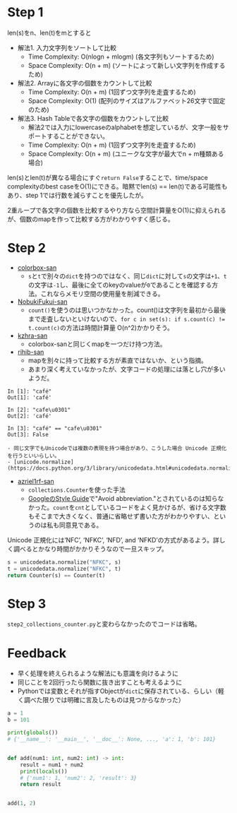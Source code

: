 # Step 1

len(s)をn、len(t)をmとすると

- 解法1. 入力文字列をソートして比較
	- Time Complexity: O(nlogn + mlogm) (各文字列もソートするため)
	- Space Complexity: O(n + m) (ソートによって新しい文字列を作成するため)
- 解法2. Arrayに各文字の個数をカウントして比較
	- Time Complexity: O(n + m) (1回ずつ文字列を走査するため)
	- Space Complexity: O(1) (配列のサイズはアルファベット26文字で固定のため)
- 解法3. Hash Tableで各文字の個数をカウントして比較
	- 解法2では入力にlowercaseのalphabetを想定しているが、文字一般をサポートすることができない。
	- Time Complexity: O(n + m) (1回ずつ文字列を走査するため)
	- Space Complexity: O(n + m) (ユニークな文字が最大でn + m種類ある場合)

len(s)とlen(t)が異なる場合にすぐ`return False`することで、time/space complexityのbest caseをO(1)にできる。暗黙でlen(s) == len(t)である可能性もあり、step 1では行数を減らすことを優先したが。

2重ループで各文字の個数を比較するやり方なら空間計算量をO(1)に抑えられるが、個数のmapを作って比較する方がわかりやすく感じる。

# Step 2

- [colorbox-san](https://github.com/colorbox/leetcode/pull/9)
	- `s`と`t`で別々の`dict`を持つのではなく、同じ`dict`に対して`s`の文字は`+1`、`t`の文字は`-1`し、最後に全てのkeyのvalueが`0`であることを確認する方法。これならメモリ空間の使用量を削減できる。
- [NobukiFukui-san](https://github.com/NobukiFukui/Grind75-ProgrammingTraining/pull/21)
	- `count()`を使うのは思いつかなかった。count()は文字列を最初から最後まで走査しないといけないので、`for c in set(s): if s.count(c) != t.count(c)`の方法は時間計算量 O(n^2)かかりそう。 
- [kzhra-san](https://github.com/kzhra/Grind41/pull/8)
	- colorbox-sanと同じくmapを一つだけ持つ方法。
- [rihib-san](https://github.com/rihib/leetcode/pull/5)
	- mapを別々に持って比較する方が素直ではないか、という指摘。
	- あまり深く考えていなかったが、文字コードの処理には落とし穴が多いようだ。

```
In [1]: "café"
Out[1]: 'café'

In [2]: "cafe\u0301"
Out[2]: 'café'

In [3]: "café" == "cafe\u0301"
Out[3]: False
```
	- 同じ文字でもUnicodeでは複数の表現を持つ場合があり、こうした場合 Unicode 正規化を行うといいらしい。
	- [unicode.normalize](https://docs.python.org/3/library/unicodedata.html#unicodedata.normalize)
- [azriel1rf-san](https://github.com/azriel1rf/leetcode-prep/pull/2)
	- `collections.Counter`を使った手法
	- [GoogleのStyle Guide](https://google.github.io/styleguide/pyguide.html#316-naming)で"Avoid abbreviation."とされているのは知らなかった。`count`を`cnt`としているコードをよく見かけるが、省ける文字数もそこまで大きくなく、普通に省略せず書いた方がわかりやすい、というのは私も同意見である。

Unicode 正規化には‘NFC’, ‘NFKC’, ‘NFD’, and ‘NFKD’の方式があるよう。詳しく調べるとかなり時間がかかりそうなので一旦スキップ。

```python
s = unicodedata.normalize("NFKC", s)
t = unicodedata.normalize("NFKC", t)
return Counter(s) == Counter(t)
```

# Step 3

`step2_collections_counter.py`と変わらなかったのでコードは省略。

# Feedback

- 早く処理を終えられるような解法にも意識を向けるように
- 同じことを2回行ったら関数に抜き出すことも考えるように
- Pythonでは変数とそれが指すObjectが`dict`に保存されている、らしい（軽く調べた限りでは明確に言及したものは見つからなかった）

```python
a = 1
b = 101

print(globals())
# {'__name__': '__main__', '__doc__': None, ..., 'a': 1, 'b': 101}


def add(num1: int, num2: int) -> int:
    result = num1 + num2
    print(locals())
    # {'num1': 1, 'num2': 2, 'result': 3}
    return result


add(1, 2)
```
